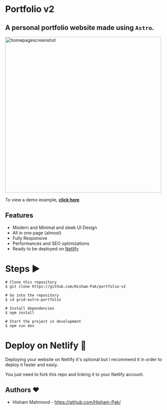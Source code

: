# Portfolio v2

## A personal portfolio website made using `Astro`.

<p align="left">
    <img width="500" height="auto" src="https://i.imgur.com/qB3UV2j.png" alt="homepagescreenshot" />
</p>

To view a demo example, **[click here](https://thehisham.com/)**

## Features

- Modern and Minimal and sleek UI Design
- All in one page (almost)
- Fully Responsive
- Performances and SEO optimizations
- Ready to be deployed on [Netlify](https://www.netlify.com/)

# Steps ▶️

```
# Clone this repository
$ git clone https://github.com/Hisham-Pak/portfolio-v2
```

```
# Go into the repository
$ cd grid-astro-portfolio
```

```
# Install dependencies
$ npm install
```

```
# Start the project in development
$ npm run dev
```

# Deploy on Netlify 🚀

Deploying your website on Netlify it's optional but I recommend it in order to deploy it faster and easly.

You just need to fork this repo and linking it to your Netlify account.

## Authors ❤️

- Hisham Mahmood - https://github.com/Hisham-Pak/

